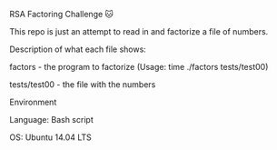 RSA Factoring Challenge 🐱

This repo is just an attempt to read in and factorize a file of numbers.



Description of what each file shows:

factors - the program to factorize (Usage: time ./factors tests/test00)

tests/test00 - the file with the numbers

Environment

Language: Bash script

OS: Ubuntu 14.04 LTS
